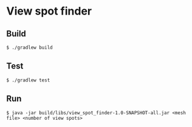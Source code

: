 # View spot finder

## Build

```shell script
$ ./gradlew build
```

## Test

```shell script
$ ./gradlew test
```

## Run

```shell script
$ java -jar build/libs/view_spot_finder-1.0-SNAPSHOT-all.jar <mesh file> <number of view spots>
```
